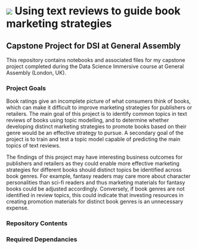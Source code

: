 # ![](https://ga-dash.s3.amazonaws.com/production/assets/logo-9f88ae6c9c3871690e33280fcf557f33.png) Using text reviews to guide book marketing strategies 
## Capstone Project for DSI at General Assembly

This repository contains notebooks and associated files for my capstone project completed during the Data Science Immersive course at General Assembly (London, UK).

### Project Goals
Book ratings give an incomplete picture of what consumers think of books, which can make it difficult to improve marketing strategies for publishers or retailers. The main goal of this project is to identify common topics in text reviews of books using topic modelling, and to determine whether developing distinct marketing strategies to promote books based on their genre would be an effective strategy to pursue. A secondary goal of the project is to train and test a topic model capable of predicting the main topics of text reviews.

The findings of this project may have interesting business outcomes for publishers and retailers as they could enable more effective marketing strategies for different books should distinct topics be identified across book genres. For example, fantasy readers may care more about character personalities than sci-fi readers and thus marketing materials for fantasy books could be adjusted accordingly. Conversely, if book genres are not identified in review topics, this could indicate that investing resources in creating promotion materials for distinct book genres is an unnecessary expense. 

### Repository Contents
    
### Required Dependancies
